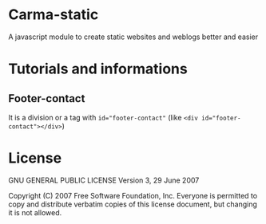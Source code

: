 # Carma-static
A javascript module to create static websites and weblogs better and easier
# Tutorials and informations
## Footer-contact
It is a division or a tag with ```id="footer-contact"``` (like ```<div id="footer-contact"></div>```)
# License
GNU GENERAL PUBLIC LICENSE
                       Version 3, 29 June 2007

 Copyright (C) 2007 Free Software Foundation, Inc.
 Everyone is permitted to copy and distribute verbatim copies
 of this license document, but changing it is not allowed.